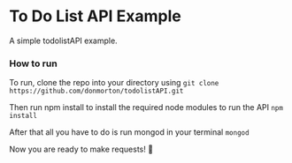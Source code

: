 # To Do List API Example

A simple todolistAPI example.

### How to run
To run, clone the repo into your directory using
`git clone https://github.com/donmorton/todolistAPI.git`

Then run npm install to install the required node modules to run the API
`npm install`

After that all you have to do is run mongod in your terminal
`mongod`

Now you are ready to make requests! 🎉
